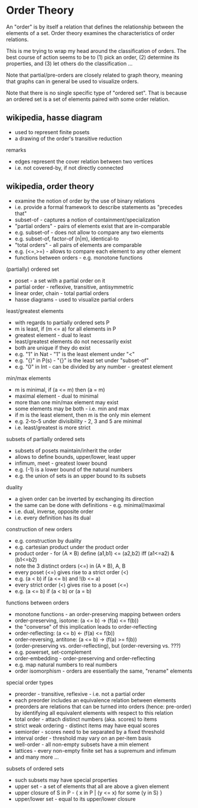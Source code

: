 
<!-- ======================================================================= -->
# Order Theory

An "order" is by itself a relation that defines the relationship between the
elements of a set. Order theory examines the characteristics of order relations.

This is me trying to wrap my head around the classification of orders. The best
course of action seems to be to (1) pick an order, (2) determine its properties,
and (3) let others do the classification ...

Note that partial/pre-orders are closely related to graph theory,
meaning that graphs can in general be used to visualize orders.

Note that there is no single specific type of "ordered set". That is because an
ordered set is a set of elements paired with some order relation.

<!-- ======================================================================= -->
## wikipedia, hasse diagram

* used to represent finite posets
* a drawing of the order's transitive reduction

remarks

* edges represent the cover relation between two vertices
* i.e. not covered-by, if not directly connected

<!-- ======================================================================= -->
## wikipedia, order theory

* examine the notion of order by the use of binary relations
* i.e. provide a formal framework to describe statements as "precedes that"
* subset-of - captures a notion of containment/specialization
* "partial orders" - pairs of elements exist that are in-comparable
* e.g. subset-of - does not allow to compare any two elements
* e.g. subset-of, factor-of (n|m), identical-to
* "total orders" - all pairs of elements are comparable 
* e.g. (<=,>=) - allows to compare each element to any other element
* functions between orders - e.g. monotone functions

(partially) ordered set

* poset - a set with a partial order on it
* partial order - reflexive, transitive, antisymmetric
* linear order, chain - total partial orders
* hasse diagrams - used to visualize partial orders

least/greatest elements

* with regards to partially ordered sets P
* m is least, if (m <= a) for all elements in P
* greatest element - dual to least
* least/greatest elements do not necessarily exist
* both are unique if they do exist
* e.g. "1" in Nat - "1" is the least element under "<"
* e.g. "{}" in P(s) - "{}" is the least set under "subset-of"
* e.g. "0" in Int - can be divided by any number - greatest element

min/max elements

* m is minimal, if (a <= m) then (a = m)
* maximal element - dual to minimal
* more than one min/max element may exist
* some elements may be both - i.e. min and max
* if m is the least element, then m is the only min element
* e.g. 2-to-5 under divisibility - 2, 3 and 5 are minimal
* i.e. least/greatest is more strict

subsets of partially ordered sets

* subsets of posets maintain/inherit the order
* allows to define bounds, upper/lower, least upper
* infimum, meet - greatest lower bound
* e.g. (-1) is a lower bound of the natural numbers
* e.g. the union of sets is an upper bound to its subsets

duality

* a given order can be inverted by exchanging its direction
* the same can be done with definitions - e.g. minimal/maximal
* i.e. dual, inverse, opposite order
* i.e. every definition has its dual

construction of new orders

* e.g. construction by duality
* e.g. cartesian product under the product order
* product order - for (A × B) define (a1,b1) <= (a2,b2) iff (a1<=a2) & (b1<=b2)
* note the 3 distinct orders (<=) in (A × B), A, B
* every poset (<=) gives rise to a strict order (<)
* e.g. (a < b) if (a <= b) and !(b <= a)
* every strict order (<) gives rise to a poset (<=)
* e.g. (a <= b) if (a < b) or (a = b)

functions between orders

* monotone functions - an order-preserving mapping between orders
* order-preserving, isotone: (a <= b) -> (f(a) <= f(b))
* the "converse" of this implication leads to order-reflecting
* order-reflecting: (a <= b) <- (f(a) <= f(b))
* order-reversing, antitone: (a <= b) -> (f(a) >= f(b))
* (order-preserving vs. order-reflecting), but (order-reversing vs. ???)
* e.g. powerset, set-complement
* order-embedding - order-preserving and order-reflecting
* e.g. map natural numbers to real numbers
* order isomorphism - orders are essentially the same, "rename" elements

special order types

* preorder - transitive, reflexive - i.e. not a partial order
* each preorder includes an equivalence relation between elements
* preorders are relations that can be turned into orders (hence: pre-order)
  by identifying all equivalent elements with respect to this relation
* total order - attach distinct numbers (aka. scores) to items
* strict weak ordering - distinct items may have equal scores
* semiorder - scores need to be separated by a fixed threshold
* interval order - threshold may vary on an per-item basis
* well-order - all non-empty subsets have a min element
* lattices - every non-empty finite set has a supremum and infimum
* and many more ...

subsets of ordered sets

* such subsets may have special properties
* upper set - a set of elements that all are above a given element
* upper closure of S in P - { x in P | (y <= x) for some (y in S) }
* upper/lower set - equal to its upper/lower closure
